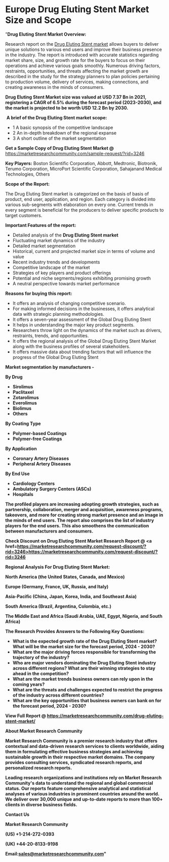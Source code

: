 # Europe Drug Eluting Stent Market Size and Scope 
"<strong>Drug Eluting Stent Market Overview:</strong>

Research report on the <a href=https://marketresearchcommunity.com/drug-eluting-stent-market/>Drug Eluting Stent market</a> allows buyers to deliver unique solutions to various end users and improve their business presence in the industry. The report is introduced with accurate statistics regarding market share, size, and growth rate for the buyers to focus on their operations and achieve various goals smoothly. Numerous driving factors, restraints, opportunities, and threats affecting the market growth are described in the study for the strategy planners to plan policies pertaining to production volume, delivery of services, making connections, and creating awareness in the minds of consumers.

<strong>Drug Eluting Stent Market size was valued at USD 7.37 Bn in 2021, registering a CAGR of 6.5% during the forecast period (2023-2030), and the market is projected to be worth USD 12.2 Bn by 2030.</strong>

 <Strong>A brief of the Drug Eluting Stent market scope:</Strong>
<ul>
 <li>1  A basic synopsis of the competitive landscape</li>
 <li>2  An in-depth breakdown of the regional expanse</li>
 <li>3  A short outline of the market segmentation</li>
</ul>
<strong>Get a Sample Copy of Drug Eluting Stent Market @ </b></strong><a href=https://marketresearchcommunity.com/sample-request/?rid=3246><u>https://marketresearchcommunity.com/sample-request/?rid=3246</u></a>

<strong>Key Players:</strong> 
Boston Scientific Corporation, Abbott, Medtronic, Biotronik, Terumo Corporation, MicroPort Scientific Corporation, Sahajanand Medical Technologies, Others

<strong>Scope of the Report:</strong>

The Drug Eluting Stent market is categorized on the basis of basis of product, end user, application, and region. Each category is divided into various sub-segments with elaboration on every one. Current trends in every segment is beneficial for the producers to deliver specific products to target customers.

<strong><b>Important Features of the report:</b></strong>
<ul>
  <li>Detailed analysis of the <strong><b>Drug Eluting Stent </b></strong><strong><b>market</b></strong></li>
  <li>Fluctuating market dynamics of the industry</li>
  <li>Detailed market segmentation</li>
  <li>Historical, current and projected market size in terms of volume and value</li>
  <li>Recent industry trends and developments</li>
  <li>Competitive landscape of the market</li>
  <li>Strategies of key players and product offerings</li>
  <li>Potential and niche segments/regions exhibiting promising growth</li>
  <li>A neutral perspective towards market performance</li>
</ul>
<strong><b>Reasons for buying this report:</b></strong>
<ul>
  <li>It offers an analysis of changing competitive scenario.</li>
  <li>For making informed decisions in the businesses, it offers analytical data with strategic planning methodologies.</li>
  <li>It offers a seven-year assessment of the Global Drug Eluting Stent</li>
  <li>It helps in understanding the major key product segments.</li>
  <li>Researchers throw light on the dynamics of the market such as drivers, restraints, trends, and opportunities.</li>
  <li>It offers the regional analysis of the Global Drug Eluting Stent Market along with the business profiles of several stakeholders.</li>
  <li>It offers massive data about trending factors that will influence the progress of the Global Drug Eluting Stent</li>
</ul>

<strong>Market segmentation by manufacturers -</strong>


<strong><strong>By Drug</strong></h4>
<ul>
 	<li>Sirolimus</li>
 	<li>Paclitaxel</li>
 	<li>Zotarolimus</li>
 	<li>Everolimus</li>
 	<li>Biolimus</li>
 	<li>Others</li>
</ul>
<strong><strong>By Coating Type</strong></h4>
<ul>
 	<li>Polymer-based Coatings</li>
 	<li>Polymer-free Coatings</li>
</ul>
<strong><strong>By Application</strong></h4>
<ul>
 	<li>Coronary Artery Diseases</li>
 	<li>Peripheral Artery Diseases</li>
</ul>
<strong><strong>By End Use</strong></h4>
<ul>
 	<li>Cardiology Centers</li>
 	<li>Ambulatory Surgery Centers (ASCs)</li>
 	<li>Hospitals</li>
</ul>

The profiled players are increasing adopting growth strategies, such as partnership, collaboration, merger and acquisition, awareness programs, takeovers, and more for creating strong market presence and an image in the minds of end users. The report also comprises the list of industry players for the end users. This also smoothens the communication between manufacturers and consumers.

<strong><b>Check Discount on Drug Eluting Stent Market Research Report @ </b></strong><a href=https://marketresearchcommunity.com/request-discount/?rid=3246><u>https://marketresearchcommunity.com/request-discount/?rid=3246</u></a>

<strong>Regional Analysis For Drug Eluting Stent Market:</strong>

<strong>North America</strong> (the United States, Canada, and Mexico)

<strong>Europe</strong> (Germany, France, UK, Russia, and Italy)

<strong>Asia-Pacific</strong> (China, Japan, Korea, India, and Southeast Asia)

<strong>South America</strong> (Brazil, Argentina, Colombia, etc.)

<strong>The Middle East and Africa</strong> (Saudi Arabia, UAE, Egypt, Nigeria, and South Africa)

<strong>The Research Provides Answers to the Following Key Questions:</strong>
<ul>
 	<li>What is the expected growth rate of the Drug Eluting Stent market? What will be the market size for the forecast period, 2024 - 2030?</li>
 	<li>What are the major driving forces responsible for transforming the trajectory of the industry?</li>
 	<li>Who are major vendors dominating the Drug Eluting Stent industry across different regions? What are their winning strategies to stay ahead in the competition?</li>
 	<li>What are the market trends business owners can rely upon in the coming years?</li>
 	<li>What are the threats and challenges expected to restrict the progress of the industry across different countries?</li>
 	<li>What are the key opportunities that business owners can bank on for the forecast period, 2024 - 2030?</li>
</ul>

<strong>View Full Report @</strong> <a href=https://marketresearchcommunity.com/drug-eluting-stent-market/>https://marketresearchcommunity.com/drug-eluting-stent-market/</a>

<strong>About Market Research Community</strong>

Market Research Community is a premier research industry that offers contextual and data-driven research services to clients worldwide, aiding them in formulating effective business strategies and achieving sustainable growth in their respective market domains. The company provides consulting services, syndicated research reports, and personalized research reports.

Leading research organizations and institutions rely on Market Research Community's data to understand the regional and global commercial status. Our reports feature comprehensive analytical and statistical analyses of various industries in prominent countries around the world. We deliver over 30,000 unique and up-to-date reports to more than 100+ clients in diverse business fields.

<strong>Contact Us</strong>

<strong>Market Research Community</strong>

(US) +1-214-272-0393

(UK) +44-20-8133-9198

<strong>Email:</strong>sales@marketresearchcommunity.com"
